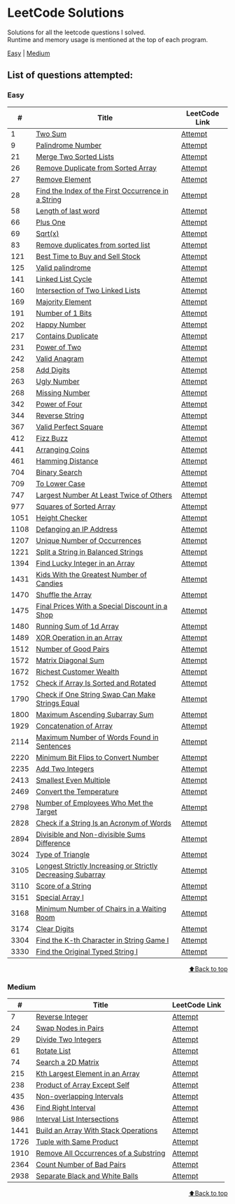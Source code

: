 # LeetCode Solutions
Solutions for all the leetcode questions I solved. <br>
Runtime and memory usage is mentioned at the top of each program.<br>

[Easy](#easy) | [Medium](#medium)

<h2>List of questions attempted:</h2>

<h3 id="easy">Easy</h3>

| #   | Title                                                                                   | LeetCode Link |
| --- | --------------------------------------------------------------------------------------- | ------------- |
| 1 | [Two Sum](leetcode_solutions/1_two_sum.cpp) | [Attempt](https://leetcode.com/problems/two-sum/) |
| 9 | [Palindrome Number](leetcode_solutions/9_palindrome_number.cpp) | [Attempt](https://leetcode.com/problems/palindrome-number/) |
| 21 | [Merge Two Sorted Lists](leetcode_solutions/21_merge_two.cpp) | [Attempt](https://leetcode.com/problems/merge-two-sorted-lists/) |
| 26 | [Remove Duplicate from Sorted Array](leetcode_solutions/26_remove_duplicates_from_sorted_array.c) | [Attempt](https://leetcode.com/problems/remove-duplicates-from-sorted-array/) |
| 27 | [Remove Element](leetcode_solutions/27_remove_element.c) | [Attempt](https://leetcode.com/problems/remove-element/) |
| 28 | [Find the Index of the First Occurrence in a String](leetcode_solutions/28_index_of%20_first_occurence.cpp) | [Attempt](https://leetcode.com/problems/find-the-index-of-the-first-occurrence-in-a-string/) |
| 58 | [Length of last word](leetcode_solutions/58_last_word.cpp) | [Attempt](https://leetcode.com/problems/length-of-last-word/) |
| 66 | [Plus One](leetcode_solutions/66_plus_one.cpp) | [Attempt](https://leetcode.com/problems/plus-one/) |
| 69 | [Sqrt(x)](leetcode_solutions/69_sqrt(x).cpp) | [Attempt](https://leetcode.com/problems/sqrtx/) |
| 83 | [Remove duplicates from sorted list](leetcode_solutions/83_remove_duplicates.cpp) | [Attempt](https://leetcode.com/problems/remove-duplicates-from-sorted-list/) |
| 121 | [Best Time to Buy and Sell Stock](leetcode_solutions/121_best_time_to_suy_and_sell_stock.cpp) | [Attempt](https://leetcode.com/problems/best-time-to-buy-and-sell-stock/) |
| 125 | [Valid palindrome](leetcode_solutions/125_valid_palindrome.cpp) | [Attempt](https://leetcode.com/problems/valid-palindrome/) |
| 141 | [Linked List Cycle](leetcode_solutions/141_linked_list_cycle.cpp) | [Attempt](https://leetcode.com/problems/linked-list-cycle/) |
| 160 | [Intersection of Two Linked Lists](leetcode_solutions/160_intersection_of_2_linked_lists.cpp) | [Attempt](https://leetcode.com/problems/intersection-of-two-linked-lists/) |
| 169 | [Majority Element](leetcode_solutions/169_majority_element.cpp) | [Attempt](https://leetcode.com/problems/majority-element/) |
| 191 | [Number of 1 Bits](leetcode_solutions/191_number_of_1_bits.cpp) | [Attempt](https://leetcode.com/problems/number-of-1-bits/) |
| 202 | [Happy Number](leetcode_solutions/202_happy_number.cpp) | [Attempt](https://leetcode.com/problems/happy-number/) |
| 217 | [Contains Duplicate](leetcode_solutions/217_contains_duplicate.cpp) | [Attempt](https://leetcode.com/problems/contains-duplicate/) |
| 231 | [Power of Two](leetcode_solutions/231_power_of_two.cpp) | [Attempt](https://leetcode.com/problems/power-of-two/) |
| 242 | [Valid Anagram](leetcode_solutions/242_valid_anagram.cpp) | [Attempt](https://leetcode.com/problems/valid-anagram/) |
| 258 | [Add Digits](leetcode_solutions/258_add_digits.cpp) | [Attempt](https://leetcode.com/problems/add-digits/) |
| 263 | [Ugly Number](leetcode_solutions/263_ugly_number.cpp) | [Attempt](https://leetcode.com/problems/ugly-number/) |
| 268 | [Missing Number](leetcode_solutions/268_missing_number.cpp) | [Attempt](https://leetcode.com/problems/missing-number/) |
| 342 | [Power of Four](leetcode_solutions/342_power_of_4.cpp) | [Attempt](https://leetcode.com/problems/power-of-four/) |
| 344 | [Reverse String](leetcode_solutions/344_reverse_string.cpp) | [Attempt](https://leetcode.com/problems/reverse-string/) |
| 367 | [Valid Perfect Square](leetcode_solutions/367_valid_perfect_square.cpp) | [Attempt](https://leetcode.com/problems/valid-perfect-square/) |
| 412 | [Fizz Buzz](leetcode_solutions/412_fizz_buzz.cpp) | [Attempt](https://leetcode.com/problems/fizz-buzz/) |
| 441 | [Arranging Coins](leetcode_solutions/441_arranging_coins.cpp) | [Attempt](https://leetcode.com/problems/arranging-coins/) |
| 461 | [Hamming Distance](leetcode_solutions/461_hamming_distance.cpp) | [Attempt](https://leetcode.com/problems/hamming-distance/) |
| 704 | [Binary Search](leetcode_solutions/704_binary_search.c) | [Attempt](https://leetcode.com/problems/binary-search/) |
| 709 | [To Lower Case](leetcode_solutions/709_to_lower_case.cpp) | [Attempt](https://leetcode.com/problems/to-lower-case/) |
| 747 | [Largest Number At Least Twice of Others](leetcode_solutions/747_largest_number_at_least_twice.cpp) | [Attempt](https://leetcode.com/problems/largest-number-at-least-twice-of-others/) |
| 977 | [Squares of Sorted Array](leetcode_solutions/977_squares_of_sorted_array.cpp) | [Attempt](https://leetcode.com/problems/squares-of-a-sorted-array/) |
| 1051 | [Height Checker](leetcode_solutions/1051_height_checker.cpp) | [Attempt](https://leetcode.com/problems/height-checker/) |
| 1108 | [Defanging an IP Address](leetcode_solutions/1108_defanging_an_ip_address.cpp) | [Attempt](https://leetcode.com/problems/defanging-an-ip-address/) |
| 1207 | [Unique Number of Occurrences](leetcode_solutions/1207_unique_number_of_occurrences.cpp) | [Attempt](https://leetcode.com/problems/unique-number-of-occurrences/) |
| 1221 | [Split a String in Balanced Strings](leetcode_solutions/1221_split_a_string.cpp) | [Attempt](https://leetcode.com/problems/split-a-string-in-balanced-strings/) |
| 1394 | [Find Lucky Integer in an Array](leetcode_solutions/1394_lucky_integer.cpp) | [Attempt](https://leetcode.com/problems/find-lucky-integer-in-an-array/) |
| 1431 | [Kids With the Greatest Number of Candies](leetcode_solutions/1431_kids_with_greatest_candies.cpp) | [Attempt](https://leetcode.com/problems/kids-with-the-greatest-number-of-candies/) |
| 1470 | [Shuffle the Array](leetcode_solutions/1470_shuffle_the_array.cpp) | [Attempt](https://leetcode.com/problems/shuffle-the-array/) |
| 1475 | [Final Prices With a Special Discount in a Shop](leetcode_solutions/1475_final_prices.cpp) | [Attempt](https://leetcode.com/problems/final-prices-with-a-special-discount-in-a-shop/) |
| 1480 | [Running Sum of 1d Array](leetcode_solutions/1480_running_sum.cpp) | [Attempt](https://leetcode.com/problems/running-sum-of-1d-array/) |
| 1489 | [XOR Operation in an Array](leetcode_solutions/1489_xor_operation.cpp) | [Attempt](https://leetcode.com/problems/xor-operation-in-an-array/) |
| 1512 | [Number of Good Pairs](leetcode_solutions/1512_number_of_good_pairs.cpp) | [Attempt](https://leetcode.com/problems/number-of-good-pairs/) |
| 1572 | [Matrix Diagonal Sum](leetcode_solutions/1572_matrix_diagonal_sum.cpp) | [Attempt](https://leetcode.com/problems/matrix-diagonal-sum/) |
| 1672 | [Richest Customer Wealth](leetcode_solutions/1672_richest_customer_wealth.cpp) | [Attempt](https://leetcode.com/problems/richest-customer-wealth/) |
| 1752 | [Check if Array Is Sorted and Rotated](leetcode_solutions/1752_check_if_array_is_sorted_and_rotated.cpp) | [Attempt](https://leetcode.com/problems/check-if-array-is-sorted-and-rotated/) |
| 1790 | [Check if One String Swap Can Make Strings Equal](leetcode_solutions/1790_check_one_string_swap.cpp) | [Attempt](https://leetcode.com/problems/check-if-one-string-swap-can-make-strings-equal/) |
| 1800 | [Maximum Ascending Subarray Sum](leetcode_solutions/1800_maximum_ascending_subarray_sum.cpp) | [Attempt](https://leetcode.com/problems/maximum-ascending-subarray-sum/) |
| 1929 | [Concatenation of Array](leetcode_solutions/1929_concatenation_of_array.cpp) | [Attempt](https://leetcode.com/problems/concatenation-of-array/) |
| 2114 | [Maximum Number of Words Found in Sentences](leetcode_solutions/2114_maximum_number_of_words.cpp) | [Attempt](https://leetcode.com/problems/maximum-number-of-words-found-in-sentences/) |
| 2220 | [Minimum Bit Flips to Convert Number](leetcode_solutions/2220_minimum_bit_flip.cpp) | [Attempt](https://leetcode.com/problems/minimum-bit-flips-to-convert-number/) |
| 2235 | [Add Two Integers](leetcode_solutions/2235_Add_Two_Integers.cpp) | [Attempt](https://leetcode.com/problems/add-two-integers/) |
| 2413 | [Smallest Even Multiple](leetcode_solutions/2413_smallest_even_multiple.cpp) | [Attempt](https://leetcode.com/problems/smallest-even-multiple/) |
| 2469 | [Convert the Temperature](leetcode_solutions/2469_convert_the_temperature.cpp) | [Attempt](https://leetcode.com/problems/convert-the-temperature/) |
| 2798 | [Number of Employees Who Met the Target](leetcode_solutions/2798_number_of_employees.cpp) | [Attempt](https://leetcode.com/problems/number-of-employees-who-met-the-target/) |
| 2828 | [Check if a String Is an Acronym of Words](leetcode_solutions/2828_check_string_acronym.cpp) | [Attempt](https://leetcode.com/problems/check-if-a-string-is-an-acronym-of-words/) |
| 2894 | [Divisible and Non-divisible Sums Difference](leetcode_solutions/2894_divisible_and_non_divisible.cpp) | [Attempt](https://leetcode.com/problems/divisible-and-non-divisible-sums-difference/) |
| 3024 | [Type of Triangle](leetcode_solutions/3024_type_of_triangle.cpp) | [Attempt](https://leetcode.com/problems/type-of-triangle/) |
| 3105 | [Longest Strictly Increasing or Strictly Decreasing Subarray](leetcode_solutions/3105_longest_strict_subarray.cpp) | [Attempt](https://leetcode.com/problems/longest-strictly-increasing-or-strictly-decreasing-subarray/) |
| 3110 | [Score of a String](leetcode_solutions/3110_score_of_a_string.cpp) | [Attempt](https://leetcode.com/problems/score-of-a-string/) |
| 3151 | [Special Array I](leetcode_solutions/3151_special_array_1.cpp) | [Attempt](https://leetcode.com/problems/special-array-i/) |
| 3168 | [Minimum Number of Chairs in a Waiting Room](leetcode_solutions/3168_minimum_number_of_chairs.cpp) | [Attempt](https://leetcode.com/problems/minimum-number-of-chairs-in-a-waiting-room/) |
| 3174 | [Clear Digits](leetcode_solutions/3174_clear_digits.cpp) | [Attempt](https://leetcode.com/problems/clear-digits/) |
| 3304 | [Find the K-th Character in String Game I](leetcode_solutions/3304_string_game.cpp) | [Attempt](https://leetcode.com/problems/find-the-k-th-character-in-string-game-i/) |
| 3330 | [Find the Original Typed String I](leetcode_solutions/3330_original_typed.cpp) | [Attempt](https://leetcode.com/problems/find-the-original-typed-string-i/) |

<p align="right"><a href="#LeetCode-Solutions">⬆️Back to top</a></p>

<h3 id="medium">Medium</h3>

| #   | Title                                                                                   | LeetCode Link |
| --- | --------------------------------------------------------------------------------------- | ------------- |
| 7 | [Reverse Integer](leetcode_solutions/7_reverse_integer.cpp) | [Attempt](https://leetcode.com/problems/reverse-integer/) |
| 24 | [Swap Nodes in Pairs](leetcode_solutions/24_swap_pairs.cpp) | [Attempt](https://leetcode.com/problems/swap-nodes-in-pairs/) |
| 29 | [Divide Two Integers](leetcode_solutions/29_divide_2_integers.cpp) | [Attempt](https://leetcode.com/problems/divide-two-integers/) |
| 61 | [Rotate List](leetcode_solutions/61_rotate_list.cpp) | [Attempt](https://leetcode.com/problems/rotate-list/) |
| 74 | [Search a 2D Matrix](leetcode_solutions/74_search_a_2d_matrix.c) | [Attempt](https://leetcode.com/problems/search-a-2d-matrix/) |
| 215 | [Kth Largest Element in an Array](leetcode_solutions/215_kth_largest.cpp) | [Attempt](https://leetcode.com/problems/kth-largest-element-in-an-array/) |
| 238 | [Product of Array Except Self](leetcode_solutions/238_array_except_self.cpp) | [Attempt](https://leetcode.com/problems/product-of-array-except-self/) |
| 435 | [Non-overlapping Intervals](leetcode_solutions/435_non_overlapping_intervals.cpp) | [Attempt](https://leetcode.com/problems/non-overlapping-intervals/) |
| 436 | [Find Right Interval](leetcode_solutions/436_find_right_interval.cpp) | [Attempt](https://leetcode.com/problems/find-right-interval/) |
| 986 | [Interval List Intersections](leetcode_solutions/986_interval_list_intersections.cpp) | [Attempt](https://leetcode.com/problems/interval-list-intersections/) |
| 1441 | [Build an Array With Stack Operations](leetcode_solutions/1441_build_an_array.cpp) | [Attempt](https://leetcode.com/problems/build-an-array-with-stack-operations/) |
| 1726 | [Tuple with Same Product](leetcode_solutions/1726_tuple_with_same_product.cpp) | [Attempt](https://leetcode.com/problems/tuple-with-same-product/) |
| 1910 | [Remove All Occurrences of a Substring](leetcode_solutions/1910_remove_all_occurences.cpp) | [Attempt](https://leetcode.com/problems/remove-all-occurrences-of-a-substring/) |
| 2364 | [Count Number of Bad Pairs](leetcode_solutions/2364_count_number_of_bad_pairs.cpp) | [Attempt](https://leetcode.com/problems/count-number-of-bad-pairs/) |
| 2938 | [Separate Black and White Balls](leetcode_solutions/2938_Seperate_black_and_white_balls.cpp) | [Attempt](https://leetcode.com/problems/separate-black-and-white-balls/) |

<p align="right"><a href="#LeetCode-Solutions">⬆️Back to top</a></p>


